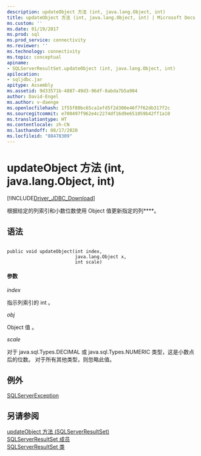 ```yaml
---
description: updateObject 方法 (int, java.lang.Object, int)
title: updateObject 方法 (int, java.lang.Object, int) | Microsoft Docs
ms.custom: ''
ms.date: 01/19/2017
ms.prod: sql
ms.prod_service: connectivity
ms.reviewer: ''
ms.technology: connectivity
ms.topic: conceptual
apiname:
- SQLServerResultSet.updateObject (int, java.lang.Object, int)
apilocation:
- sqljdbc.jar
apitype: Assembly
ms.assetid: 9d33571b-4887-49d3-96df-8abda7b5a904
author: David-Engel
ms.author: v-daenge
ms.openlocfilehash: 1f55f80bc65ca1efd5f2d300e46f7f62db317f2c
ms.sourcegitcommit: e700497f962e4c2274df16d9e651059b42ff1a10
ms.translationtype: HT
ms.contentlocale: zh-CN
ms.lasthandoff: 08/17/2020
ms.locfileid: "88478309"
---
```

# <a name="updateobject-method-int-javalangobject-int"></a>updateObject 方法 (int, java.lang.Object, int)
[!INCLUDE[Driver_JDBC_Download](../../../includes/driver_jdbc_download.md)]

  根据给定的列索引和小数位数使用 Object 值更新指定的列****。  
  
## <a name="syntax"></a>语法  
  
```  
  
public void updateObject(int index,  
                         java.lang.Object x,  
                         int scale)  
```  
  
#### <a name="parameters"></a>参数  
 *index*  
  
 指示列索引的 int  。  
  
 *obj*  
  
 Object 值  。  
  
 *scale*  
  
 对于 java.sql.Types.DECIMAL 或 java.sql.Types.NUMERIC 类型，这是小数点后的位数。 对于所有其他类型，则忽略此值。  
  
## <a name="exceptions"></a>例外  
 [SQLServerException](../../../connect/jdbc/reference/sqlserverexception-class.md)  
  
## <a name="see-also"></a>另请参阅  
 [updateObject 方法 (SQLServerResultSet)](../../../connect/jdbc/reference/updateobject-method-sqlserverresultset.md)   
 [SQLServerResultSet 成员](../../../connect/jdbc/reference/sqlserverresultset-members.md)   
 [SQLServerResultSet 类](../../../connect/jdbc/reference/sqlserverresultset-class.md)  
  
  
